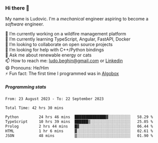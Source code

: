 ### Hi there 👋

My name is Ludovic. I'm a *mechanical* engineer aspiring to become a *software* engineer.

 🔭 I’m currently working on a wildfire management platform<br/>
 🌱 I’m currently learning TypeScript, Angular, FastAPI, Docker<br/>
 👯 I’m looking to collaborate on open source projects<br/>
 🤔 I’m looking for help with C++/Python bindings<br/>
 💬 Ask me about renewable energy or cats<br/>
 📫 How to reach me: ludo.beghin@gmail.com or [Linkedin](https://www.linkedin.com/in/ludovic-beghin/)<br/>
 😄 Pronouns: He/Him<br/>
 ⚡ Fun fact: The first time I programmed was in [Algobox](https://fr.wikipedia.org/wiki/Algobox)<br/>

##### Programming stats
<!--START_SECTION:waka-->

```txt
From: 23 August 2023 - To: 22 September 2023

Total Time: 42 hrs 30 mins

Python         24 hrs 46 mins  ██████████████▓░░░░░░░░░░   58.29 %
TypeScript     10 hrs 39 mins  ██████▒░░░░░░░░░░░░░░░░░░   25.05 %
Prolog         2 hrs 44 mins   █▓░░░░░░░░░░░░░░░░░░░░░░░   06.44 %
HTML           1 hr 6 mins     ▓░░░░░░░░░░░░░░░░░░░░░░░░   02.61 %
JSON           48 mins         ▒░░░░░░░░░░░░░░░░░░░░░░░░   01.90 %
```

<!--END_SECTION:waka-->
